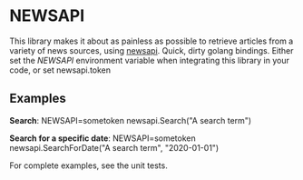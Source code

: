 # NEWSAPI

This library makes it about as painless as possible to retrieve articles from a variety of news sources, using [newsapi](https://www.newsapi.org).  Quick, dirty golang bindings.  Either set the *NEWSAPI* environment variable when integrating this library in your code, or set newsapi.token

## Examples

**Search**: NEWSAPI=sometoken newsapi.Search("A search term")

**Search for a specific date**: NEWSAPI=sometoken newsapi.SearchForDate("A search term", "2020-01-01")

For complete examples, see the unit tests.